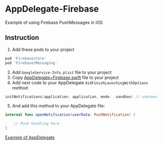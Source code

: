 AppDelegate-Firebase
============

Example of using Firebase PushMessages in iOS

## Instruction
1. Add these pods to your project

```ruby
pod 'Firebase/Core'
pod 'Firebase/Messaging'
```
2. Add ```GoogleService-Info.plist``` file to your project
3. Copy [AppDelegate+Firebase.swift](https://github.com/steelkiwi/AppDelegate-Firebase/blob/master/AppDelegate+Firebase.swift) file to your project
4. Add next code to your AppDelegate ```didFinishLaunchingWithOptions``` method:
```swift
initNotifications(application: application, mode: .sandbox) // unknown, sandbox, prod
```
5. And add this method to your AppDelegate file:
```swift
internal func openNotification(userData: PushNotification) {

    // Push handling here
}
```

[Example of AppDelegate](https://github.com/steelkiwi/AppDelegate-Firebase/blob/master/AppDelegate.swift)

